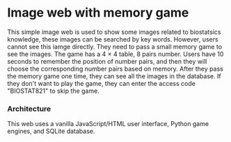 # Image web with memory game

This simple image web is used to show some images related to biostatsics knowledge, these images can be searched by key words. However, users cannot see this iamge directly. They need to pass a small memory game to see the images. The game has a 4 &times; 4 table, 8 pairs number. Users have 10 seconds to remember the position of number pairs, and then they will choose the corresponding number pairs based on memory. After they pass the memory game one time, they can see all the images in the database. If they don't want to play the game, they can enter the access code "BIOSTAT821" to skip the game.

### Architecture

This web uses a vanilla JavaScript/HTML user interface, Python game engines, and SQLite database.




